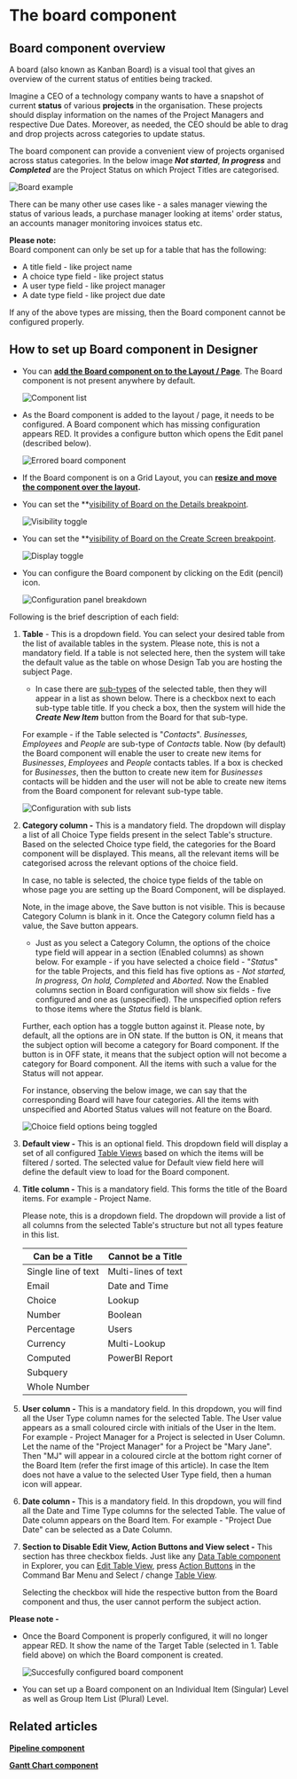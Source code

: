 # The board component

## Board component overview

A board (also known as Kanban Board) is a visual tool that gives an overview of the current status of entities being tracked.

Imagine a CEO of a technology company wants to have a snapshot of current **status** of various **projects** in the organisation. These projects should display information on the names of the Project Managers and respective Due Dates. Moreover, as needed, the CEO should be able to drag and drop projects across categories to update status.

The board component can provide a convenient view of projects organised across status categories. In the below image ***Not started***, ***In progress*** and ***Completed*** are the Project Status on which Project Titles are categorised.

![Board example](<Board example.png>)

There can be many other use cases like - a sales manager viewing the status of various leads, a purchase manager looking at items' order status, an accounts manager monitoring invoices status etc.

**Please note:**  
Board component can only be set up for a table that has the following:

- A title field - like project name
- A choice type field - like project status
- A user type field - like project manager
- A date type field - like project due date

If any of the above types are missing, then the Board component cannot be configured properly.


## How to set up Board component in Designer

- You can **[add the Board component on to the Layout / Page](../../../2-Pages/5-how-to-guides/how-to-add-a-component/how-to-add-a-component.md "How to add a component to a Layout / Page?")**. The Board component is not present anywhere by default. 
    
    ![Component list](<Component list.png>)

- As the Board component is added to the layout / page, it needs to be configured. A Board component which has missing configuration appears RED. It provides a configure button which opens the Edit panel (described below).  
    
    ![Errored board component](<Errored board component.png>)
    
- If the Board component is on a Grid Layout, you can **[resize and move the component over the layout](https://docs.rapidplatform.com/books/experiences/page/how-to-arrange-a-component-on-grid-layout "How to arrange a component on Grid layout?").**
- You can set the **[visibility of Board on the Details breakpoint](/docs/Rapid/4-Keyper%20Manual/2-Designer/2-Pages/5-how-to-guides/how-to-hide-components-on-breakpoints/how-to-hide-components-on-breakpoints.md "How to set a component to be visible / hidden on 'Item Details' and 'Create' breakpoints?").   
    
    ![Visibility toggle](<../Visiblity toggle.png>)
- You can set the **[visibility of Board on the Create Screen breakpoint](/docs/Rapid/4-Keyper%20Manual/2-Designer/2-Pages/5-how-to-guides/how-to-hide-components-on-breakpoints/how-to-hide-components-on-breakpoints.md "How to set a component to be visible / hidden on 'Item Details' and 'Create' breakpoints?").   
    
    ![Display toggle](<../Display toggle.png>)
- You can configure the Board component by clicking on the Edit (pencil) icon.   
    
    ![Configuration panel breakdown](<Configuration panel breakdown.png>)

Following is the brief description of each field:

1. **Table** - This is a dropdown field. You can select your desired table from the list of available tables in the system. Please note, this is not a mandatory field. If a table is not selected here, then the system will take the default value as the table on whose Design Tab you are hosting the subject Page.  
              
            
    - In case there are [sub-types](/docs/Rapid/3-User%20Manual/Glossary/glossary.md#inherit-table--sub-type-of "Inherit Table / Sub-Type Of") of the selected table, then they will appear in a list as shown below. There is a checkbox next to each sub-type table title. If you check a box, then the system will hide the ***Create New Item*** button from the Board for that sub-type.  

    For example - if the Table selected is "*Contacts*". *Businesses, Employees* and *People* are sub-type of *Contacts* table. Now (by default) the Board component will enable the user to create new items for *Businesses*, *Employees* and *People* contacts tables. If a box is checked for *Businesses*, then the button to create new item for *Businesses* contacts will be hidden and the user will not be able to create new items from the Board component for relevant sub-type table.
    
    ![Configuration with sub lists](<Configuration with sub lists.png>)

2. **Category column -** This is a mandatory field. The dropdown will display a list of all Choice Type fields present in the select Table's structure. Based on the selected Choice type field, the categories for the Board component will be displayed. This means, all the relevant items will be categorised across the relevant options of the choice field.   
       
    In case, no table is selected, the choice type fields of the table on whose page you are setting up the Board Component, will be displayed.  

    Note, in the image above, the Save button is not visible. This is because Category Column is blank in it. Once the Category column field has a value, the Save button appears.
       
   - Just as you select a Category Column, the options of the choice type field will appear in a section (Enabled columns) as shown below. For example - if you have selected a choice field - "*Status*" for the table Projects, and this field has five options as - *Not started, In progress, On hold, Completed* and *Aborted.* Now the Enabled columns section in Board configuration will show six fields - five configured and one as (unspecified). The unspecified option refers to those items where the *Status* field is blank.  
           
    Further, each option has a toggle button against it. Please note, by default, all the options are in ON state. If the button is ON, it means that the subject option will become a category for Board component. If the button is in OFF state, it means that the subject option will not become a category for Board component. All the items with such a value for the Status will not appear.  

    For instance, observing the below image, we can say that the corresponding Board will have four categories. All the items with unspecified and Aborted Status values will not feature on the Board.  

    ![Choice field options being toggled](<Choice field options being toggled.png>)

3. **Default view -** This is an optional field. This dropdown field will display a set of all configured [Table Views](/docs/Rapid/3-User%20Manual/2-Explorer/2-Page%20Components/Data%20Table%20Component/data-table-component-views/data-table-component-views.md "Data Table Component - Views") based on which the items will be filtered / sorted. The selected value for Default view field here will define the default view to load for the Board component.

4. **Title column -** This is a mandatory field. This forms the title of the Board items. For example - Project Name.  
     
   Please note, this is a dropdown field. The dropdown will provide a list of all columns from the selected Table's structure but not all types feature in this list.  

    | Can be a Title | Cannot be a Title |
    | --- | --- |
    | Single line of text | Multi-lines of text |
    | Email | Date and Time | 
    | Choice | Lookup |
    | Number | Boolean |
    | Percentage | Users |
    | Currency | Multi-Lookup | 
    | Computed | PowerBI Report | 
    | Subquery | |
    | Whole Number | |

5. **User column -** This is a mandatory field. In this dropdown, you will find all the User Type column names for the selected Table. The User value appears as a small coloured circle with initials of the User in the Item. For example - Project Manager for a Project is selected in User Column. Let the name of the "Project Manager" for a Project be "Mary Jane". Then "MJ" will appear in a coloured circle at the bottom right corner of the Board Item (refer the first image of this article). In case the Item does not have a value to the selected User Type field, then a human icon will appear.

6. **Date column -** This is a mandatory field. In this dropdown, you will find all the Date and Time Type columns for the selected Table. The value of Date column appears on the Board Item. For example - "Project Due Date" can be selected as a Date Column.

7. **Section to Disable Edit View, Action Buttons and View select -** This section has three checkbox fields. Just like any [Data Table component](https://docs.rapidplatform.com/books/experiences/page/what-is-a-data-table-component-on-a-layout-page "What is a Data Table component on a Layout / Page?") in Explorer, you can [Edit Table View](https://docs.rapidplatform.com/books/experiences/page/how-to-edit-delete-table-views-in-designer "How to edit / delete table views in Designer?"), press [Action Buttons](https://docs.rapidplatform.com/books/experiences/page/how-to-configure-a-menu-button-in-a-command-bar "How to configure a Menu button in a command bar?") in the Command Bar Menu and Select / change [Table View](https://docs.rapidplatform.com/books/experiences-oxn/page/data-table-component-views "Data Table Component - Views").   
              
    Selecting the checkbox will hide the respective button from the Board component and thus, the user cannot perform the subject action.

**Please note -**

- Once the Board Component is properly configured, it will no longer appear RED. It show the name of the Target Table (selected in 1. Table field above) on which the Board component is created.

    ![Succesfully configured board component](<Succesfully configured board component.png>)

- You can set up a Board component on an Individual Item (Singular) Level as well as Group Item List (Plural) Level.

## Related articles

[**Pipeline component**](https://docs.rapidplatform.com/books/experiences/page/what-is-a-pipeline-component-on-a-layout-page "What is a Pipeline component on a Layout / Page?")

**[Gantt Chart component](https://docs.rapidplatform.com/books/experiences/page/how-to-configure-the-page-gantt-chart-component "How to configure the Page - Gantt Chart Component?")**
